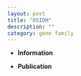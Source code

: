 ```yaml
---
layout: post
title: "OSIDH"
description: ""
category: gene family
---
```


* **Information**  

* **Publication**  


